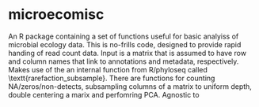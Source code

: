# microecomisc
An R package containing a set of functions useful for basic analyiss of microbial ecology data. This is no-frills code, designed to provide rapid handing of read count data. Input is a matrix that is assumed to have row and column names that link to annotations and metadata, respectively. Makes use of the an internal function from R/phyloseq called \textt{rarefaction_subsample}. There are functions for counting NA/zeros/non-detects, subsampling columns of a matrix to uniform depth, double centering a marix and perfomring PCA. Agnostic to 

